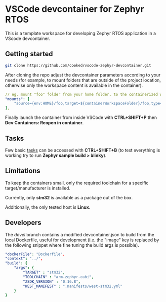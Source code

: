 # VSCode devcontainer for Zephyr RTOS

This is a template workspace for developing Zephyr RTOS application in a 
VScode devcontainer. 

## Getting started

```bash
git clone https://github.com/cooked/vscode-zephyr-devcontainer.git
```

After cloning the repo adjust the devcontainer parameters according to your 
needs (for example, to mount folders that are outside of the project location, 
otherwise only the workspace content is available in the container).

```yml
// eg. mount "foo" folder from your home folder, to the containerized workspace 
"mounts": [
	"source={env:HOME}/foo,target=${containerWorkspaceFolder}/foo,type=bind,consistency=cached",
],
```

Finally launch the container from inside VSCode with **CTRL+SHIFT+P** then 
**Dev Containers: Reopen in container**.

## Tasks

Few basic [tasks](https://github.com/cooked/vscode-zephyr-devcontainer/blob/master/.vscode/tasks.json) can be accessed with **CTRL+SHIFT+B** (to test everything is working try to run **Zephyr sample build > blinky**).

## Limitations

To keep the containers small, only the required toolchain for a 
specific target/manufacturer is installed.

Currently, only **stm32** is available as a package out of the box.

Additionally, the only tested host is **Linux**.

## Developers

The *devel* branch contains a modified devcontainer.json to build from the local 
Dockerfile, useful for development (i.e. the "image" key is replaced by the 
following snippet where fine tuning the build args is possible).

```yml
"dockerFile": "Dockerfile",
"context": "../",
"build": {
	"args": {
		"TARGET" : "stm32",
		"TOOLCHAIN" : "arm-zephyr-eabi",
		"ZSDK_VERSION" : "0.16.8",
		"WEST_MANIFEST" : ".manifests/west-stm32.yml"
	}
}
```

